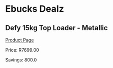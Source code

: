 
# Ebucks Dealz
## Defy 15kg Top Loader - Metallic
[Product Page](https://www.ebucks.com/web/shop/productSelected.do?prodId=966122690&catId=704981826)

Price: R7699.00

Savings: 800.0


	
